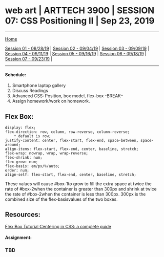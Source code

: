 # web art | ARTTECH 3900 | SESSION 07: CSS Positioning II | Sep 23, 2019
___
<a href="../">Home</a><br>

<a href="https://dougrosman.github.io/saic-webart-fa19/lectures/session01">Session 01 - 08/28/19</a> |
<a href="https://dougrosman.github.io/saic-webart-fa19/lectures/session02">Session 02 - 09/04/19</a> |
<a href="https://dougrosman.github.io/saic-webart-fa19/lectures/session03">Session 03 - 09/09/19</a> |
<a href="https://dougrosman.github.io/saic-webart-fa19/lectures/session04">Session 04 - 09/11/19</a> |
<a href="https://dougrosman.github.io/saic-webart-fa19/lectures/session05">Session 05 - 09/16/19</a> |
<a href="https://dougrosman.github.io/saic-webart-fa19/lectures/session06">Session 06 - 09/18/19</a> |
<a href="https://dougrosman.github.io/saic-webart-fa19/lectures/session07">Session 07 - 09/23/19</a> |

___

#### Schedule:

1. Smartphone laptop gallery
2. Discuss Readings
3. Advanced CSS: Position, box model, flex-box
-BREAK–
3. Assign homework/work on homework.

## Flex Box:
```
display: flex;
flex-direction: row, column, row-reverse, column-reverse;
    * default is row;
justify-content: center, flex-start, flex-end, space-between, space-around;
align-items: flex-start, flex-end, center, baseline, stretch;
flex-wrap: nowrap, wrap, wrap-reverse;
flex-shrink: num;
flex-grow: num;
flex-basis: em/px/%/auto;
order: num;
align-self: flex-start, flex-end, center, baseline, stretch;

```

These values will cause #box-1to grow to fill the extra space at twice the rate of #box-2when the container is greater than 300px and shrink at twice the rate of #box-2when the container is less than 300px. 300px is the combined size of the flex-basisvalues of the two boxes.

## Resources:
<a href="https://learn.freecodecamp.org/responsive-web-design/css-flexbox/" target="_blank"> Flex Box Tutorial </a>
<a href="https://css-tricks.com/centering-css-complete-guide/" target="_blank">Centering in CSS: a complete guide</a>


#### Assignment:

### TBD

